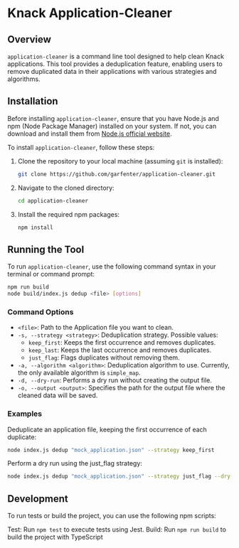 # Knack Application-Cleaner

## Overview
`application-cleaner` is a command line tool designed to help clean Knack applications. This tool provides a deduplication feature, enabling users to remove duplicated data in their applications with various strategies and algorithms.

## Installation

Before installing `application-cleaner`, ensure that you have Node.js and npm (Node Package Manager) installed on your system. If not, you can download and install them from [Node.js official website](https://nodejs.org/).

To install `application-cleaner`, follow these steps:

1. Clone the repository to your local machine (assuming `git` is installed):
    ```bash
    git clone https://github.com/garfenter/application-cleaner.git
    ```

2. Navigate to the cloned directory:
    ```bash
    cd application-cleaner
    ```

3. Install the required npm packages:
    ```bash
    npm install
    ```

## Running the Tool

To run `application-cleaner`, use the following command syntax in your terminal or command prompt:

```bash
npm run build
node build/index.js dedup <file> [options]
```
### Command Options

- `<file>`: Path to the Application file you want to clean.
- `-s, --strategy <strategy>`: Deduplication strategy. Possible values:
  - `keep_first`: Keeps the first occurrence and removes duplicates.
  - `keep_last`: Keeps the last occurrence and removes duplicates.
  - `just_flag`: Flags duplicates without removing them.
- `-a, --algorithm <algorithm>`: Deduplication algorithm to use. Currently, the only available algorithm is `simple_map`.
- `-d, --dry-run`: Performs a dry run without creating the output file.
- `-o, --output <output>`: Specifies the path for the output file where the cleaned data will be saved.

### Examples

Deduplicate an application file, keeping the first occurrence of each duplicate:

```bash
node index.js dedup "mock_application.json" --strategy keep_first
```

Perform a dry run using the just_flag strategy:

```bash
node index.js dedup "mock_application.json" --strategy just_flag --dry-run
```

## Development

To run tests or build the project, you can use the following npm scripts:

Test: Run `npm test` to execute tests using Jest.
Build: Run `npm run build` to build the project with TypeScript
